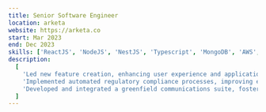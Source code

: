 ```yaml
---
title: Senior Software Engineer
location: arketa
website: https://arketa.co
start: Mar 2023
end: Dec 2023
skills: ['ReactJS', 'NodeJS', 'NestJS', 'Typescript', 'MongoDB', 'AWS', 'GCP', 'Docker']
description:
  [
    'Led new feature creation, enhancing user experience and application functionality.',
    'Implemented automated regulatory compliance processes, improving efficiency and accuracy.',
    'Developed and integrated a greenfield communications suite, fostering front-end and back-end team synergy.',
  ]
---
```

